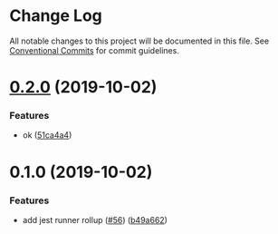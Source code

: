 # Change Log

All notable changes to this project will be documented in this file.
See [Conventional Commits](https://conventionalcommits.org) for commit guidelines.

# [0.2.0](https://github.com/tunnckoCore/opensource/compare/jest-runner-rollup@0.1.0...jest-runner-rollup@0.2.0) (2019-10-02)


### Features

* ok ([51ca4a4](https://github.com/tunnckoCore/opensource/commit/51ca4a4))





# 0.1.0 (2019-10-02)


### Features

* add jest runner rollup ([#56](https://github.com/tunnckoCore/opensource/issues/56)) ([b49a662](https://github.com/tunnckoCore/opensource/commit/b49a662))
